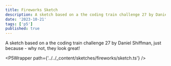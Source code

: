 ```yaml
---
title: Fireworks Sketch
description: A sketch based on a the coding train challenge 27 by Daniel Shiffman
date: '2023-10-21'
tags: ['p5']
published: true
---
```


A sketch based on a the coding train challenge 27 by Daniel Shiffman, just because - why not, they look great!

<script>
	import P5Wrapper from '$lib/components/P5Wrapper.svelte';
</script>

<P5Wrapper path={'../../_content/sketches/fireworks/sketch.ts'} />